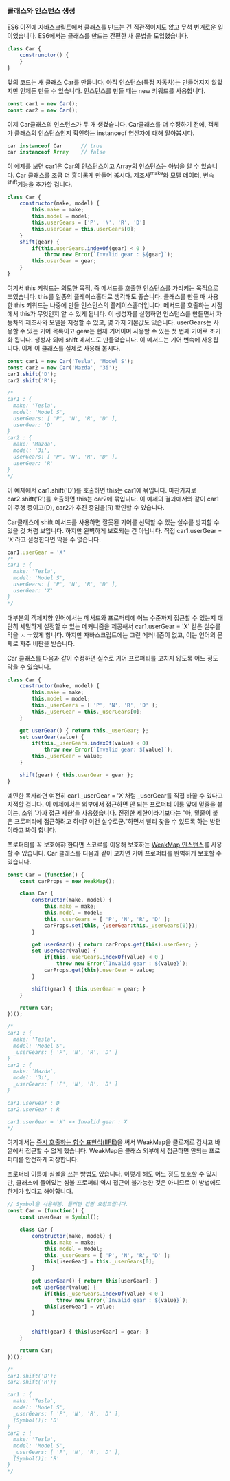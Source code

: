 ### 클래스와 인스턴스 생성
ES6 이전에 자바스크립트에서 클래스를 만드는 건 직관적이지도 않고 무척 번거로운 일이었습니다. ES6에서는 클래스를 만드는 간편한 새 문법을 도입했습니다.
~~~javascript
class Car {
    construnctor() {
    }
}
~~~
앞의 코드는 새 클래스 Car를 만듭니다. 아직 인스턴스(특정 자동차)는 만들어지지 않았지만 언제든 만들 수 있습니다. 인스턴스를 만들 때는 new 키워드를 사용합니다.
~~~javascript
const car1 = new Car();
const car2 = new Car();
~~~
이제 Car클래스의 인스턴스가 두 개 생겼습니다. Car클래스를 더 수정하기 전에, 객체가 클래스의 인스턴스인지 확인하는 instanceof 연산자에 대해 알아봅시다.
~~~javascript
car instanceof Car      // true
car instanceof Array    // false
~~~
이 예제를 보면 car1은 Car의 인스턴스이고 Array의 인스턴스는 아님을 알 수 있습니다.
Car 클래스를 조금 더 흥미롭게 만들어 봅시다. 제조사<sup>make</sup>와 모델 데이터, 변속<sup>shift</sup>기능을 추가할 겁니다.
~~~javascript
class Car {
    constructor(make, model) {
        this.make = make;
        this.model = model;
        this.userGears = ['P', 'N', 'R', 'D']
        this.userGear = this.userGears[0];
    }
    shift(gear) {
        if(this.userGears.indexOf(gear) < 0 )
            throw new Error(`Invalid gear : ${gear}`);
        this.userGear = gear;
    }
}
~~~
여기서 this 키워드는 의도한 목적, 즉 메서드를 호출한 인스턴스를 가리키는 목적으로 쓰였습니다. this를 일종의 플레이스홀더로 생각해도 좋습니다. 클래스를 만들 때 사용한 this 키워드는 나중에 만들 인스턴스의 플레이스홀더입니다. 메서드를 호출하는 시점에서 this가 무엇인지 알 수 있게 됩니다. 이 생성자를 실행하면 인스턴스를 만들면서 자동차의 제조사와 모델을 지정할 수 있고, 몇 가지 기본값도 있습니다. userGears는 사용할 수 있는 기어 목록이고 gear는 현재 기어이며 사용할 수 있는 첫 번째 기어로 초기화 됩니다. 생성자 외에 shift 메서드도 만들었습니다. 이 메서드는 기어 변속에 사용됩니다. 이제 이 클래스를 실제로 사용해 봅시다.
~~~javascript
const car1 = new Car('Tesla', 'Model S');
const car2 = new Car('Mazda', '3i');
car1.shift('D');
car2.shift('R');

/*
car1 : {
  make: 'Tesla',
  model: 'Model S',
  userGears: [ 'P', 'N', 'R', 'D' ],
  userGear: 'D' 
}
car2 : {
  make: 'Mazda',
  model: '3i',
  userGears: [ 'P', 'N', 'R', 'D' ],
  userGear: 'R' 
}
*/
~~~
이 예제에서 car1.shift('D')를 호출하면 this는 car1에 묶입니다. 마찬가지로 car2.shift('R')를 호출하면 this는 car2에 묶입니다. 이 예제의 결과에서와 같이 car1이 주행 중이고(D), car2가 후진 중임을(R) 확인할 수 있습니다.

Car클래스에 shift 메서드를 사용하면 잘못된 기어를 선택할 수 있는 실수를 방지할 수 있을 것 처럼 보입니다. 하지만 완벽하게 보호되는 건 아닙니다. 직접 car1.userGear = 'X'라고 설정한다면 막을 수 없습니다.
~~~javascript
car1.userGear = 'X'
/*
car1 : {
  make: 'Tesla',
  model: 'Model S',
  userGears: [ 'P', 'N', 'R', 'D' ],
  userGear: 'X' 
}
*/
~~~
대부분의 객체지향 언어에서는 메서드와 프로퍼티에 어느 수준까지 접근할 수 있는지 대단히 세밀하게 설정할 수 있는 메커니즘을 제공해서 car1.userGear = 'X' 같은 실수를 막을 ㅅ ㅜ있게 합니다. 하지만 자바스크립트에는 그런 메커니즘이 없고, 이는 언어의 문제로 자주 비판을 받습니다.

Car 클래스를 다음과 같이 수정하면 실수로 기어 프로퍼티를 고치지 않도록 어느 정도 막을 수 있습니다.
~~~javascript
class Car {
    constructor(make, model) {
        this.make = make;
        this.model = model;
        this._userGears = [ 'P', 'N', 'R', 'D' ];
        this._userGear = this._userGears[0];
    }

    get userGear() { return this._userGear; };
    set userGear(value) {
        if(this._userGears.indexOf(value) < 0)
            throw new Error(`Invalid gear: ${value}`);
        this._userGear = value;
    }

    shift(gear) { this.userGear = gear };
}
~~~
예민한 독자라면 여전히 car1._userGear = 'X'처럼 _userGear를 직접 바꿀 수 있다고 지적할 겁니다. 이 예제에서는 외부에서 접근하면 안 되는 프로퍼티 이름 앞에 밑줄을 붙이는, 소위 '가짜 접근 제한'을 사용했습니다. 진정한 제한이라기보다는 "아, 밑줄이 붙은 프로퍼티에 접근하려고 하네? 이건 실수로군."하면서 빨리 찾을 수 있도록 하는 방편이라고 봐야 합니다.

프로퍼티를 꼭 보호애햐 한다면 스코르를 이용해 보호하는 [WeakMap 인스턴스]()를 사용할 수 있습니다. Car 클래스를 다음과 같이 고치면 기어 프로퍼티를 완벽하게 보호할 수 있습니다.
~~~javascript
const Car = (function() {
    const carProps = new WeakMap();

    class Car {
        constructor(make, model) {
            this.make = make;
            this.model = model;
            this._userGears = [ 'P', 'N', 'R', 'D' ];
            carProps.set(this, {userGear:this._userGears[0]});
        }

        get userGear() { return carProps.get(this).userGear; }
        set userGear(value) {
            if(this._userGears.indexOf(value) < 0 )
                throw new Error(`Invalid gear : ${value}`);
            carProps.get(this).userGear = value;
        }

        shift(gear) { this.userGear = gear; }
    }

    return Car;
})();

/*
car1 : {
  make: 'Tesla',
  model: 'Model S',
  _userGears: [ 'P', 'N', 'R', 'D' ] 
}
car2 : {
  make: 'Mazda',
  model: '3i',
  _userGears: [ 'P', 'N', 'R', 'D' ] 
}

car1.userGear : D
car2.userGear : R

car1.userGear = 'X' => Invalid gear : X
*/
~~~
여기에서는 [즉시 호출하는 함수 표현식(IIFE)](https://developer.mozilla.org/ko/docs/Glossary/IIFE)을 써서 WeakMap을 클로저로 감싸고 바깥에서 접근할 수 없게 했습니다. WeakMap은 클래스 외부에서 접근하면 안되는 프로퍼티를 안전하게 저장합니다.

프로퍼티 이름에 심볼을 쓰는 방법도 있습니다. 이렇게 해도 어느 정도 보호할 수 있지만, 클래스에 들어있는 심볼 프로퍼티 역시 접근이 불가능한 것은 아니므로 이 방법에도 한계가 있다고 해야합니다.
~~~javascript
// Symbol을 사용해봄. 틀리면 컨펌 요청드립니다.
const Car = (function() {
    const userGear = Symbol();

    class Car {
        constructor(make, model) {
            this.make = make;
            this.model = model;
            this._userGears = [ 'P', 'N', 'R', 'D' ];
            this[userGear] = this._userGears[0];
        }
        
        get userGear() { return this[userGear]; }
        set userGear(value) {
            if(this._userGears.indexOf(value) < 0 )
                throw new Error(`Invalid gear : ${value}`);
            this[userGear] = value;
        }
        

        shift(gear) { this[userGear] = gear; }
    }

    return Car;
})();

/*
car1.shift('D');
car2.shift('R');

car1 : {
  make: 'Tesla',
  model: 'Model S',
  _userGears: [ 'P', 'N', 'R', 'D' ],
  [Symbol()]: 'D' 
}
car2 : {
  make: 'Tesla',
  model: 'Model S',
  _userGears: [ 'P', 'N', 'R', 'D' ],
  [Symbol()]: 'R' 
}
*/
~~~
